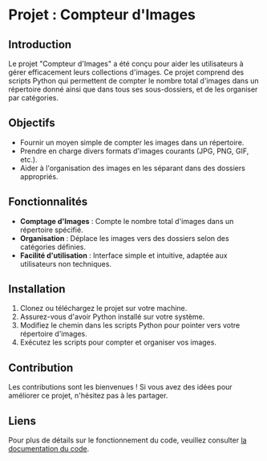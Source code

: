 # Projet : Compteur d'Images

## Introduction

Le projet "Compteur d'Images" a été conçu pour aider les utilisateurs à gérer efficacement leurs collections d'images. Ce projet comprend des scripts Python qui permettent de compter le nombre total d'images dans un répertoire donné ainsi que dans tous ses sous-dossiers, et de les organiser par catégories.

## Objectifs

- Fournir un moyen simple de compter les images dans un répertoire.
- Prendre en charge divers formats d'images courants (JPG, PNG, GIF, etc.).
- Aider à l'organisation des images en les séparant dans des dossiers appropriés.

## Fonctionnalités

- **Comptage d'Images** : Compte le nombre total d'images dans un répertoire spécifié.
- **Organisation** : Déplace les images vers des dossiers selon des catégories définies.
- **Facilité d'utilisation** : Interface simple et intuitive, adaptée aux utilisateurs non techniques.

## Installation

1. Clonez ou téléchargez le projet sur votre machine.
2. Assurez-vous d'avoir Python installé sur votre système.
3. Modifiez le chemin dans les scripts Python pour pointer vers votre répertoire d'images.
4. Exécutez les scripts pour compter et organiser vos images.

## Contribution

Les contributions sont les bienvenues ! Si vous avez des idées pour améliorer ce projet, n'hésitez pas à les partager.

## Liens

Pour plus de détails sur le fonctionnement du code, veuillez consulter [la documentation du code](./README_Code.md).
